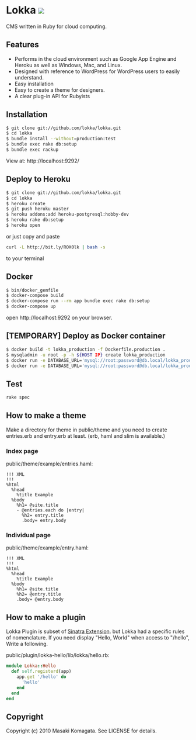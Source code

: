 # Lokka [<img src="https://secure.travis-ci.org/lokka/lokka.png"/>](http://travis-ci.org/lokka/lokka)

CMS written in Ruby for cloud computing.

## Features

* Performs in the cloud environment such as Google App Engine and Heroku as well as Windows, Mac, and Linux.
* Designed with reference to WordPress for WordPress users to easily understand.
* Easy installation
* Easy to create a theme for designers.
* A clear plug-in API for Rubyists

## Installation

```sh
$ git clone git://github.com/lokka/lokka.git
$ cd lokka
$ bundle install --without=production:test
$ bundle exec rake db:setup
$ bundle exec rackup
```

View at: http://localhost:9292/

## Deploy to Heroku

```sh
$ git clone git://github.com/lokka/lokka.git
$ cd lokka
$ heroku create
$ git push heroku master
$ heroku addons:add heroku-postgresql:hobby-dev
$ heroku rake db:setup
$ heroku open
```

or just copy and paste

```sh
curl -L http://bit.ly/ROX0lk | bash -s
```

to your terminal

## Docker

```sh
$ bin/docker_gemfile
$ docker-compose build
$ docker-compose run --rm app bundle exec rake db:setup
$ docker-compose up
```

open http://localhost:9292 on your browser.

## [TEMPORARY] Deploy as Docker container

```sh
$ docker build -t lokka_production -f Dockerfile.production .
$ mysqladmin -u root -p -h ${HOST IP} create lokka_production
$ docker run -e DATABASE_URL='mysql://root:password@db.local/lokka_production' -e LOKKA_ENV=production --add-host=db.local:${HOST IP} -it lokka.production:latest rake db:setup
$ docker run -e DATABASE_URL='mysql://root:password@db.local/lokka_production' -e LOKKA_ENV=production --add-host=db.local:${HOST IP} -p 8080:9292 -it lokka.production:latest
```

## Test

```sh
rake spec
```

## How to make a theme

Make a directory for theme in public/theme and you need to create entries.erb and entry.erb at least. (erb, haml and slim is available.)

### Index page

public/theme/example/entries.haml:

```haml
!!! XML
!!!
%html
  %head
    %title Example
  %body
    %h1= @site.title
    - @entries.each do |entry|
      %h2= entry.title
      .body= entry.body
```

### Individual page

public/theme/example/entry.haml:

```haml
!!! XML
!!!
%html
  %head
    %title Example
  %body
    %h1= @site.title
    %h2= @entry.title
    .body= @entry.body
```

## How to make a plugin

Lokka Plugin is subset of [Sinatra Extension](http://www.sinatrarb.com/extensions.html). but Lokka had a specific rules of nomenclature.
If you need display "Hello, World" when access to "/hello", Write a following.

public/plugin/lokka-hello/lib/lokka/hello.rb:

```ruby
module Lokka::Hello
  def self.registerd(app)
    app.get '/hello' do
      'hello'
    end
  end
end
```

## Copyright

Copyright (c) 2010 Masaki Komagata. See LICENSE for details.
